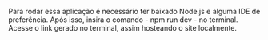 Para rodar essa aplicação é necessário ter baixado Node.js e alguma IDE de preferência.
Após isso, insira o comando - npm run dev - no terminal.
Acesse o link gerado no terminal, assim hosteando o site localmente.
